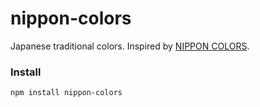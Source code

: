 # nippon-colors

Japanese traditional colors. Inspired by [NIPPON COLORS](http://nipponcolors.com/).

### Install

```
npm install nippon-colors
```
